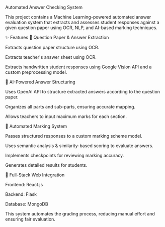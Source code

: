 Automated Answer Checking System

This project contains a Machine Learning-powered automated answer evaluation system that extracts and assesses student responses against a given question paper using OCR, NLP, and AI-based marking techniques.

✨ Features
🔹 Question Paper & Answer Extraction

Extracts question paper structure using OCR.

Extracts teacher's answer sheet using OCR.

Extracts handwritten student responses using Google Vision API and a custom preprocessing model.

🔹 AI-Powered Answer Structuring

Uses OpenAI API to structure extracted answers according to the question paper.

Organizes all parts and sub-parts, ensuring accurate mapping.

Allows teachers to input maximum marks for each section.

🔹 Automated Marking System

Passes structured responses to a custom marking scheme model.

Uses semantic analysis & similarity-based scoring to evaluate answers.

Implements checkpoints for reviewing marking accuracy.

Generates detailed results for students.

🔹 Full-Stack Web Integration

Frontend: React.js

Backend: Flask

Database: MongoDB

This system automates the grading process, reducing manual effort and ensuring fair evaluation.
